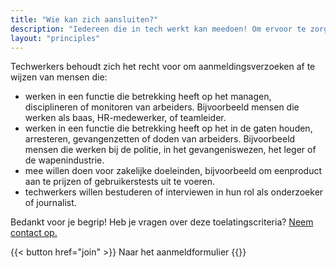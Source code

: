 ```yaml
---
title: "Wie kan zich aansluiten?"
description: "Iedereen die in tech werkt kan meedoen! Om ervoor te zorgen dat techwerkers zich vrij kunnen uiten binnen de groep, zijn er wel een paar toelatingscriteria."
layout: "principles"
---
```


Techwerkers behoudt zich het recht voor om aanmeldingsverzoeken af ​​te wijzen van mensen die:

- werken in een functie die betrekking heeft op het managen, disciplineren of monitoren van arbeiders. Bijvoorbeeld mensen die werken als baas, HR-medewerker, of teamleider.
- werken in een functie die betrekking heeft op het in de gaten houden, arresteren, gevangenzetten of doden van arbeiders. Bijvoorbeeld mensen die werken bij de politie, in het gevangeniswezen, het leger of de wapenindustrie.
- mee willen doen voor zakelijke doeleinden, bijvoorbeeld om een ​​product aan te prijzen of gebruikerstests uit te voeren.
- techwerkers willen bestuderen of interviewen in hun rol als onderzoeker of journalist.

Bedankt voor je begrip! Heb je vragen over deze toelatingscriteria? [Neem contact op.](mailto:hey@techwerkers.nl)

<span class="flex justify-center uppercase font-mono">
{{< button href="join" >}}
Naar het aanmeldformulier
{{</button >}}
</span>